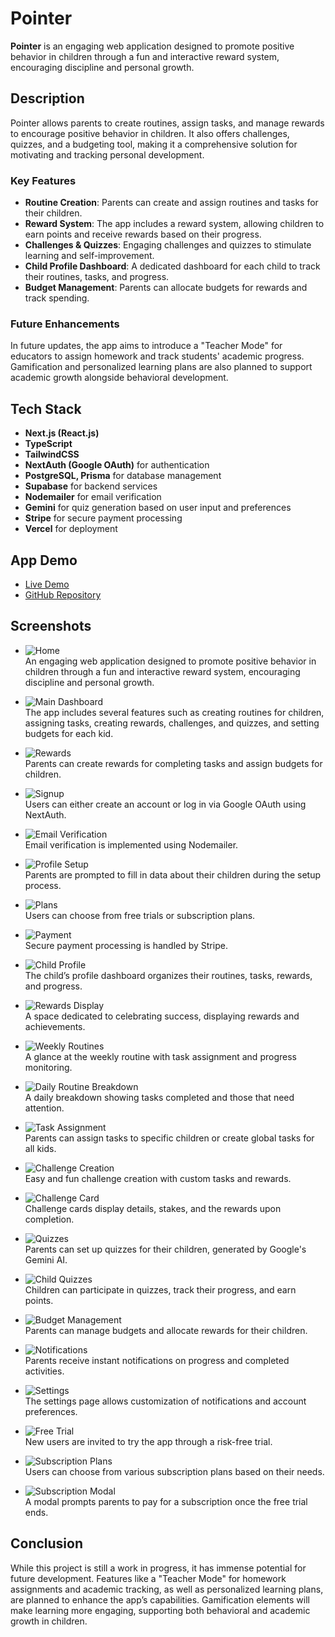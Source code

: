 
# Pointer

**Pointer** is an engaging web application designed to promote positive behavior in children through a fun and interactive reward system, encouraging discipline and personal growth.

## Description

Pointer allows parents to create routines, assign tasks, and manage rewards to encourage positive behavior in children. It also offers challenges, quizzes, and a budgeting tool, making it a comprehensive solution for motivating and tracking personal development.

### Key Features
- **Routine Creation**: Parents can create and assign routines and tasks for their children.
- **Reward System**: The app includes a reward system, allowing children to earn points and receive rewards based on their progress.
- **Challenges & Quizzes**: Engaging challenges and quizzes to stimulate learning and self-improvement.
- **Child Profile Dashboard**: A dedicated dashboard for each child to track their routines, tasks, and progress.
- **Budget Management**: Parents can allocate budgets for rewards and track spending.

### Future Enhancements
In future updates, the app aims to introduce a "Teacher Mode" for educators to assign homework and track students' academic progress. Gamification and personalized learning plans are also planned to support academic growth alongside behavioral development.

## Tech Stack
- **Next.js (React.js)**
- **TypeScript**
- **TailwindCSS**
- **NextAuth (Google OAuth)** for authentication
- **PostgreSQL, Prisma** for database management
- **Supabase** for backend services
- **Nodemailer** for email verification
- **Gemini** for quiz generation based on user input and preferences
- **Stripe** for secure payment processing
- **Vercel** for deployment

## App Demo
- [Live Demo](https://pointer-app.vercel.app)
- [GitHub Repository](https://github.com/ahmedrioueche/pointer)

## Screenshots

- ![Home](public/pointer/pointer_home.png)  
  An engaging web application designed to promote positive behavior in children through a fun and interactive reward system, encouraging discipline and personal growth.
  
- ![Main Dashboard](public/pointer/pointer_main.png)  
  The app includes several features such as creating routines for children, assigning tasks, creating rewards, challenges, and quizzes, and setting budgets for each kid.
  
- ![Rewards](public/pointer/pointer_rewards.png)  
  Parents can create rewards for completing tasks and assign budgets for children.
  
- ![Signup](public/pointer/pointer_signup.png)  
  Users can either create an account or log in via Google OAuth using NextAuth.
  
- ![Email Verification](public/pointer/pointer_verify.png)  
  Email verification is implemented using Nodemailer.
  
- ![Profile Setup](public/pointer/pointer_confirm.png)  
  Parents are prompted to fill in data about their children during the setup process.
  
- ![Plans](public/pointer/pointer_plans_2.png)  
  Users can choose from free trials or subscription plans.
  
- ![Payment](public/pointer/pointer_payment.png)  
  Secure payment processing is handled by Stripe.

- ![Child Profile](public/pointer/pointer_child_profile.png)  
  The child’s profile dashboard organizes their routines, tasks, rewards, and progress.

- ![Rewards Display](public/pointer/pointer_rewards_child.png)  
  A space dedicated to celebrating success, displaying rewards and achievements.

- ![Weekly Routines](public/pointer/pointer_routines_weekly.png)  
  A glance at the weekly routine with task assignment and progress monitoring.

- ![Daily Routine Breakdown](public/pointer/pointer_routine_daily.png)  
  A daily breakdown showing tasks completed and those that need attention.

- ![Task Assignment](public/pointer/pointer_kids_modal.png)  
  Parents can assign tasks to specific children or create global tasks for all kids.

- ![Challenge Creation](public/pointer/pointer_challenge_form.png)  
  Easy and fun challenge creation with custom tasks and rewards.

- ![Challenge Card](public/pointer/pointer_challenge_card.png)  
  Challenge cards display details, stakes, and the rewards upon completion.

- ![Quizzes](public/pointer/pointer_quizzes.png)  
  Parents can set up quizzes for their children, generated by Google's Gemini AI.

- ![Child Quizzes](public/pointer/pointer_quizzes_child.png)  
  Children can participate in quizzes, track their progress, and earn points.

- ![Budget Management](public/pointer/pointer_budget.png)  
  Parents can manage budgets and allocate rewards for their children.

- ![Notifications](public/pointer/pointer_notif.png)  
  Parents receive instant notifications on progress and completed activities.

- ![Settings](public/pointer/pointer_settings.png)  
  The settings page allows customization of notifications and account preferences.

- ![Free Trial](public/pointer/pointer_freeTrial.png)  
  New users are invited to try the app through a risk-free trial.

- ![Subscription Plans](public/pointer/pointer_plans.png)  
  Users can choose from various subscription plans based on their needs.

- ![Subscription Modal](public/pointer/pointer_please_pay.png)  
  A modal prompts parents to pay for a subscription once the free trial ends.

## Conclusion
While this project is still a work in progress, it has immense potential for future development. Features like a "Teacher Mode" for homework assignments and academic tracking, as well as personalized learning plans, are planned to enhance the app’s capabilities. Gamification elements will make learning more engaging, supporting both behavioral and academic growth in children.
